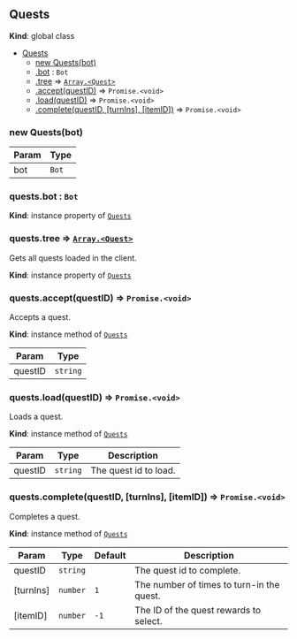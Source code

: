 <a name="Quests"></a>

## Quests
**Kind**: global class  

* [Quests](#Quests)
    * [new Quests(bot)](#new_Quests_new)
    * [.bot](#Quests+bot) : <code>Bot</code>
    * [.tree](#Quests+tree) ⇒ [<code>Array.&lt;Quest&gt;</code>](#Quest)
    * [.accept(questID)](#Quests+accept) ⇒ <code>Promise.&lt;void&gt;</code>
    * [.load(questID)](#Quests+load) ⇒ <code>Promise.&lt;void&gt;</code>
    * [.complete(questID, [turnIns], [itemID])](#Quests+complete) ⇒ <code>Promise.&lt;void&gt;</code>

<a name="new_Quests_new"></a>

### new Quests(bot)

| Param | Type |
| --- | --- |
| bot | <code>Bot</code> | 

<a name="Quests+bot"></a>

### quests.bot : <code>Bot</code>
**Kind**: instance property of [<code>Quests</code>](#Quests)  
<a name="Quests+tree"></a>

### quests.tree ⇒ [<code>Array.&lt;Quest&gt;</code>](#Quest)
Gets all quests loaded in the client.

**Kind**: instance property of [<code>Quests</code>](#Quests)  
<a name="Quests+accept"></a>

### quests.accept(questID) ⇒ <code>Promise.&lt;void&gt;</code>
Accepts a quest.

**Kind**: instance method of [<code>Quests</code>](#Quests)  

| Param | Type |
| --- | --- |
| questID | <code>string</code> | 

<a name="Quests+load"></a>

### quests.load(questID) ⇒ <code>Promise.&lt;void&gt;</code>
Loads a quest.

**Kind**: instance method of [<code>Quests</code>](#Quests)  

| Param | Type | Description |
| --- | --- | --- |
| questID | <code>string</code> | The quest id to load. |

<a name="Quests+complete"></a>

### quests.complete(questID, [turnIns], [itemID]) ⇒ <code>Promise.&lt;void&gt;</code>
Completes a quest.

**Kind**: instance method of [<code>Quests</code>](#Quests)  

| Param | Type | Default | Description |
| --- | --- | --- | --- |
| questID | <code>string</code> |  | The quest id to complete. |
| [turnIns] | <code>number</code> | <code>1</code> | The number of times to turn-in the quest. |
| [itemID] | <code>number</code> | <code>-1</code> | The ID of the quest rewards to select. |

